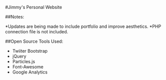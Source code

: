 #Jimmy's Personal Website

##Notes:

*Updates are being made to include portfolio and improve aesthetics.
*PHP connection file is not included.

##Open Source Tools Used:
* Twiiter Bootstrap
* jQuery
* Particles.js
* Font-Awesome
* Google Analytics
